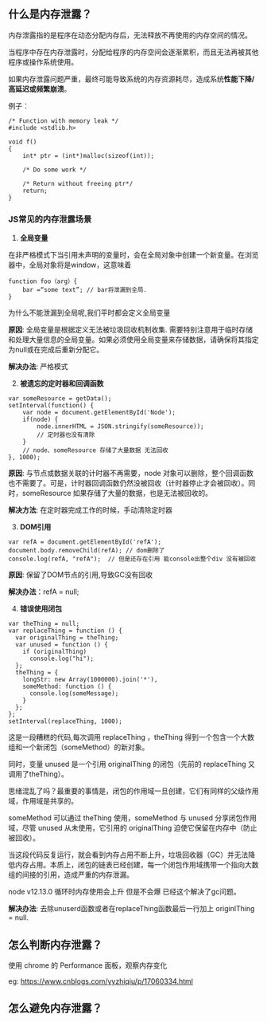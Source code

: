## 什么是内存泄露？

内存泄露指的是程序在动态分配内存后，无法释放不再使用的内存空间的情况。

当程序中存在内存泄露时，分配给程序的内存空间会逐渐累积，而且无法再被其他程序或操作系统使用。

如果内存泄露问题严重，最终可能导致系统的内存资源耗尽，造成系统**性能下降/高延迟或频繁崩溃**。

例子：
```
/* Function with memory leak */
#include <stdlib.h>

void f()
{
    int* ptr = (int*)malloc(sizeof(int));

    /* Do some work */

    /* Return without freeing ptr*/
    return;
}
```

### JS常见的内存泄露场景

1. **全局变量**

在非严格模式下当引用未声明的变量时，会在全局对象中创建一个新变量。在浏览器中，全局对象将是window，这意味着
```
function foo（arg）{ 
    bar =“some text”; // bar将泄漏到全局.
}
```
为什么不能泄漏到全局呢,我们平时都会定义全局变量

**原因**: 全局变量是根据定义无法被垃圾回收机制收集. 需要特别注意用于临时存储和处理大量信息的全局变量。如果必须使用全局变量来存储数据，请确保将其指定为null或在完成后重新分配它。

**解决办法**: 严格模式

2. **被遗忘的定时器和回调函数**

```
var someResource = getData();
setInterval(function() {
    var node = document.getElementById('Node');
    if(node) {
        node.innerHTML = JSON.stringify(someResource));
        // 定时器也没有清除
    }
    // node、someResource 存储了大量数据 无法回收
}, 1000);
```
**原因**: 与节点或数据关联的计时器不再需要，node 对象可以删除，整个回调函数也不需要了。可是，计时器回调函数仍然没被回收（计时器停止才会被回收）。同时，someResource 如果存储了大量的数据，也是无法被回收的。

**解决方法**: 在定时器完成工作的时候，手动清除定时器

3. **DOM引用**

```
var refA = document.getElementById('refA');
document.body.removeChild(refA); // dom删除了
console.log(refA, "refA");  // 但是还存在引用 能console出整个div 没有被回收
```
**原因**: 保留了DOM节点的引用,导致GC没有回收

**解决办法**：refA = null;

4. **错误使用闭包**

```
var theThing = null;
var replaceThing = function () {
  var originalThing = theThing;
  var unused = function () {
    if (originalThing)
      console.log("hi");
  };
  theThing = {
    longStr: new Array(1000000).join('*'),
    someMethod: function () {
      console.log(someMessage);
    }
  };
};
setInterval(replaceThing, 1000);
```
这是一段糟糕的代码,每次调用 replaceThing ，theThing 得到一个包含一个大数组和一个新闭包（someMethod）的新对象。

同时，变量 unused 是一个引用 originalThing 的闭包（先前的 replaceThing 又调用了theThing）。

思绪混乱了吗？最重要的事情是，闭包的作用域一旦创建，它们有同样的父级作用域，作用域是共享的。

someMethod 可以通过 theThing 使用，someMethod 与 unused 分享闭包作用域，尽管 unused 从未使用，它引用的 originalThing 迫使它保留在内存中（防止被回收）。

当这段代码反复运行，就会看到内存占用不断上升，垃圾回收器（GC）并无法降低内存占用。本质上，闭包的链表已经创建，每一个闭包作用域携带一个指向大数组的间接的引用，造成严重的内存泄漏。

node v12.13.0 循环时内存使用会上升 但是不会爆 已经这个解决了gc问题。

**解决办法**: 去除unuserd函数或者在replaceThing函数最后一行加上 originlThing = null.

## 怎么判断内存泄露？

使用 chrome 的 Performance 面板，观察内存变化

eg: https://www.cnblogs.com/yyzhiqiu/p/17060334.html

## 怎么避免内存泄露？
